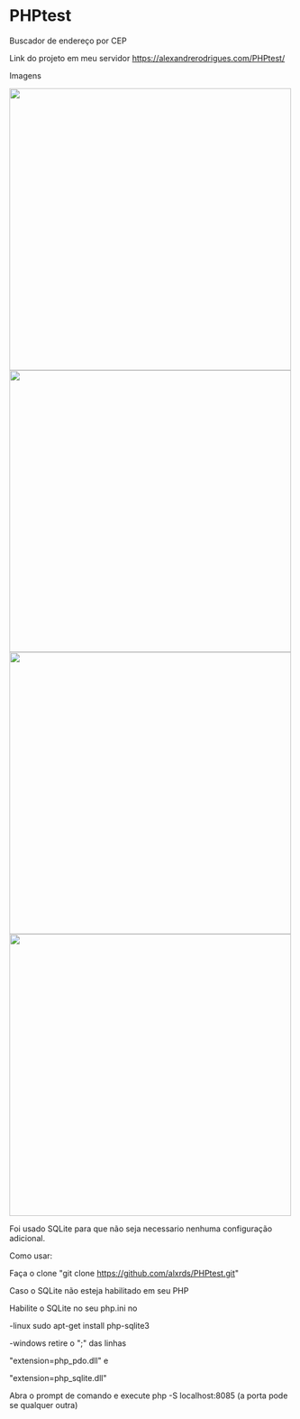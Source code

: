 # PHPtest

Buscador de endereço por CEP

Link do projeto em meu servidor
https://alexandrerodrigues.com/PHPtest/

Imagens

<img src="https://alexandrerodrigues.com/PHPtest/prints/1.png" width="500">
<img src="https://alexandrerodrigues.com/PHPtest/prints/2.png" width="500">
<img src="https://alexandrerodrigues.com/PHPtest/prints/4.png" width="500">
<img src="https://alexandrerodrigues.com/PHPtest/prints/3.png" width="500">

Foi usado SQLite para que não seja necessario nenhuma configuração adicional.

Como usar: 

Faça o clone "git clone https://github.com/alxrds/PHPtest.git"

Caso o SQLite não esteja habilitado em seu PHP

Habilite o SQLite no seu php.ini no 

-linux sudo apt-get install php-sqlite3

-windows retire o ";" das linhas 

"extension=php_pdo.dll" e

"extension=php_sqlite.dll"

Abra o prompt de comando e execute php -S localhost:8085 (a porta pode se qualquer outra)
